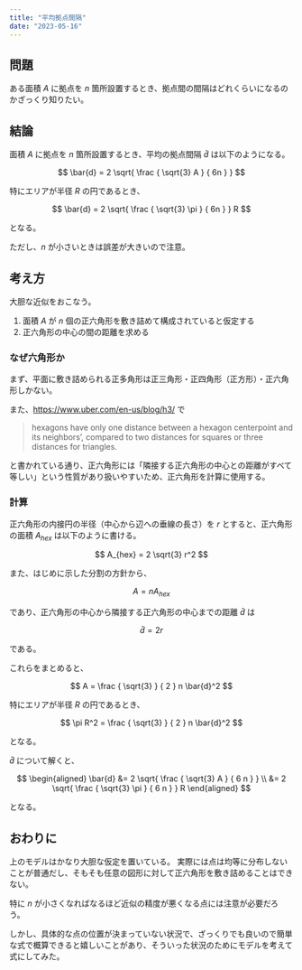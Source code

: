 ```yaml
---
title: "平均拠点間隔"
date: "2023-05-16"
---
```


## 問題

ある面積 $A$ に拠点を $n$ 箇所設置するとき、拠点間の間隔はどれくらいになるのかざっくり知りたい。

## 結論

面積 $A$ に拠点を $n$ 箇所設置するとき、平均の拠点間隔 $\bar{d}$ は以下のようになる。

$$
\bar{d} = 2 \sqrt{ \frac { \sqrt{3} A } { 6n }  }
$$

特にエリアが半径 $R$ の円であるとき、

$$
\bar{d} = 2 \sqrt{ \frac { \sqrt{3} \pi } { 6n }  } R
$$

となる。

ただし、$n$ が小さいときは誤差が大きいので注意。

## 考え方

大胆な近似をおこなう。

1. 面積 $A$ が $n$ 個の正六角形を敷き詰めて構成されていると仮定する
1. 正六角形の中心の間の距離を求める

### なぜ六角形か

まず、平面に敷き詰められる正多角形は正三角形・正四角形（正方形）・正六角形しかない。

また、https://www.uber.com/en-us/blog/h3/ で

> hexagons have only one distance between a hexagon centerpoint and its neighbors’, compared to two distances for squares or three distances for triangles.

と書かれている通り、正六角形には「隣接する正六角形の中心との距離がすべて等しい」という性質があり扱いやすいため、正六角形を計算に使用する。

### 計算

正六角形の内接円の半径（中心から辺への垂線の長さ）を $r$ とすると、正六角形の面積 $A_{hex}$ は以下のように書ける。

$$
A_{hex} = 2 \sqrt{3} r^2
$$

また、はじめに示した分割の方針から、

$$
A = n A_{hex}
$$

であり、正六角形の中心から隣接する正六角形の中心までの距離 $\bar{d}$ は

$$
\bar{d} = 2r
$$

である。

これらをまとめると、

$$
A = \frac { \sqrt{3} } { 2 } n \bar{d}^2
$$

特にエリアが半径 $R$ の円であるとき、

$$
\pi R^2 = \frac { \sqrt{3} } { 2 } n \bar{d}^2
$$

となる。

$\bar{d}$ について解くと、

$$
\begin{aligned}
\bar{d} &= 2 \sqrt{ \frac { \sqrt{3} A } { 6 n } } \\
        &= 2 \sqrt{ \frac { \sqrt{3} \pi } { 6 n } } R
\end{aligned}
$$

となる。

## おわりに

上のモデルはかなり大胆な仮定を置いている。
実際には点は均等に分布しないことが普通だし、そもそも任意の図形に対して正六角形を敷き詰めることはできない。

特に $n$ が小さくなればなるほど近似の精度が悪くなる点には注意が必要だろう。

しかし、具体的な点の位置が決まっていない状況で、ざっくりでも良いので簡単な式で概算できると嬉しいことがあり、そういった状況のためにモデルを考えて式にしてみた。
